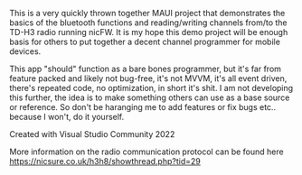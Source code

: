 This is a very quickly thrown together MAUI project that demonstrates the basics of the bluetooth functions and reading/writing channels from/to the TD-H3 radio running nicFW.
It is my hope this demo project will be enough basis for others to put together a decent channel programmer for mobile devices.

This app "should" function as a bare bones programmer, but it's far from feature packed and likely not bug-free, it's not MVVM, it's all event driven, there's repeated code, no optimization, in short it's shit. I am not developing this further, the idea is to make something others can use as a base source or reference. So don't be haranging me to add features or fix bugs etc.. because I won't, do it yourself.

Created with Visual Studio Community 2022

More information on the radio communication protocol can be found here
https://nicsure.co.uk/h3h8/showthread.php?tid=29
